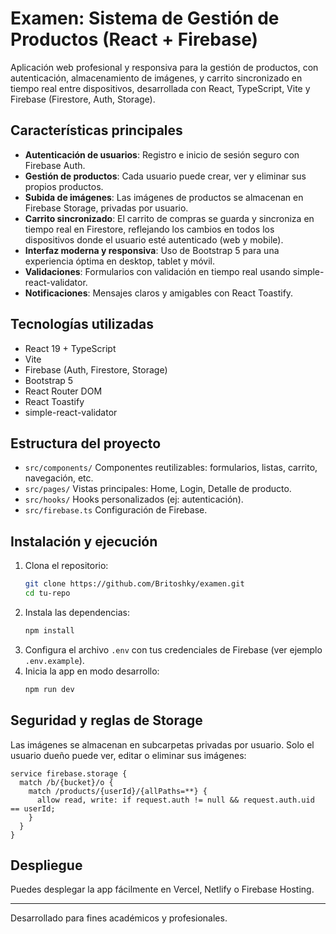 

# Examen: Sistema de Gestión de Productos (React + Firebase)

Aplicación web profesional y responsiva para la gestión de productos, con autenticación, almacenamiento de imágenes, y carrito sincronizado en tiempo real entre dispositivos, desarrollada con React, TypeScript, Vite y Firebase (Firestore, Auth, Storage).

## Características principales

- **Autenticación de usuarios**: Registro e inicio de sesión seguro con Firebase Auth.
- **Gestión de productos**: Cada usuario puede crear, ver y eliminar sus propios productos.
- **Subida de imágenes**: Las imágenes de productos se almacenan en Firebase Storage, privadas por usuario.
- **Carrito sincronizado**: El carrito de compras se guarda y sincroniza en tiempo real en Firestore, reflejando los cambios en todos los dispositivos donde el usuario esté autenticado (web y mobile).
- **Interfaz moderna y responsiva**: Uso de Bootstrap 5 para una experiencia óptima en desktop, tablet y móvil.
- **Validaciones**: Formularios con validación en tiempo real usando simple-react-validator.
- **Notificaciones**: Mensajes claros y amigables con React Toastify.

## Tecnologías utilizadas

- React 19 + TypeScript
- Vite
- Firebase (Auth, Firestore, Storage)
- Bootstrap 5
- React Router DOM
- React Toastify
- simple-react-validator

## Estructura del proyecto

- `src/components/` Componentes reutilizables: formularios, listas, carrito, navegación, etc.
- `src/pages/` Vistas principales: Home, Login, Detalle de producto.
- `src/hooks/` Hooks personalizados (ej: autenticación).
- `src/firebase.ts` Configuración de Firebase.

## Instalación y ejecución

1. Clona el repositorio:
   ```bash
   git clone https://github.com/Britoshky/examen.git
   cd tu-repo
   ```
2. Instala las dependencias:
   ```bash
   npm install
   ```
3. Configura el archivo `.env` con tus credenciales de Firebase (ver ejemplo `.env.example`).
4. Inicia la app en modo desarrollo:
   ```bash
   npm run dev
   ```

## Seguridad y reglas de Storage

Las imágenes se almacenan en subcarpetas privadas por usuario. Solo el usuario dueño puede ver, editar o eliminar sus imágenes:

```plaintext
service firebase.storage {
  match /b/{bucket}/o {
    match /products/{userId}/{allPaths=**} {
      allow read, write: if request.auth != null && request.auth.uid == userId;
    }
  }
}
```

## Despliegue

Puedes desplegar la app fácilmente en Vercel, Netlify o Firebase Hosting.

---

Desarrollado para fines académicos y profesionales.
